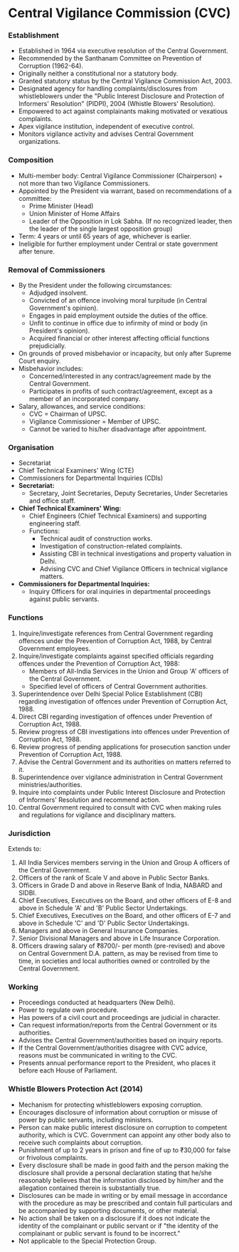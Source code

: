 # Central Vigilance Commission (CVC) 

### Establishment
*   Established in 1964 via executive resolution of the Central Government.
*   Recommended by the Santhanam Committee on Prevention of Corruption (1962-64).
*   Originally neither a constitutional nor a statutory body.
*   Granted statutory status by the Central Vigilance Commission Act, 2003.
*   Designated agency for handling complaints/disclosures from whistleblowers under the "Public Interest Disclosure and Protection of Informers' Resolution" (PIDPI), 2004 (Whistle Blowers' Resolution).
*   Empowered to act against complainants making motivated or vexatious complaints.
*   Apex vigilance institution, independent of executive control.
*   Monitors vigilance activity and advises Central Government organizations.

### Composition
*   Multi-member body: Central Vigilance Commissioner (Chairperson) + not more than two Vigilance Commissioners.
*   Appointed by the President via warrant, based on recommendations of a committee:
    *   Prime Minister (Head)
    *   Union Minister of Home Affairs
    *   Leader of the Opposition in Lok Sabha. (If no recognized leader, then the leader of the single largest opposition group)
*   Term: 4 years or until 65 years of age, whichever is earlier.
*   Ineligible for further employment under Central or state government after tenure.

### Removal of Commissioners
*   By the President under the following circumstances:
    *   Adjudged insolvent.
    *   Convicted of an offence involving moral turpitude (in Central Government's opinion).
    *   Engages in paid employment outside the duties of the office.
    *   Unfit to continue in office due to infirmity of mind or body (in President's opinion).
    *   Acquired financial or other interest affecting official functions prejudicially.
*   On grounds of proved misbehavior or incapacity, but only after Supreme Court enquiry.
*   Misbehavior includes:
    *   Concerned/interested in any contract/agreement made by the Central Government.
    *   Participates in profits of such contract/agreement, except as a member of an incorporated company.
*   Salary, allowances, and service conditions:
    *   CVC = Chairman of UPSC.
    *   Vigilance Commissioner = Member of UPSC.
    *   Cannot be varied to his/her disadvantage after appointment.

### Organisation
*   Secretariat
*   Chief Technical Examiners' Wing (CTE)
*   Commissioners for Departmental Inquiries (CDIs)
*   **Secretariat:**
    *   Secretary, Joint Secretaries, Deputy Secretaries, Under Secretaries and office staff.
*   **Chief Technical Examiners' Wing:**
    *   Chief Engineers (Chief Technical Examiners) and supporting engineering staff.
    *   Functions:
        *   Technical audit of construction works.
        *   Investigation of construction-related complaints.
        *   Assisting CBI in technical investigations and property valuation in Delhi.
        *   Advising CVC and Chief Vigilance Officers in technical vigilance matters.
*   **Commissioners for Departmental Inquiries:**
    *   Inquiry Officers for oral inquiries in departmental proceedings against public servants.

### Functions

1.  Inquire/investigate references from Central Government regarding offences under the Prevention of Corruption Act, 1988, by Central Government employees.
2.  Inquire/investigate complaints against specified officials regarding offences under the Prevention of Corruption Act, 1988:
    *   Members of All-India Services in the Union and Group 'A' officers of the Central Government.
    *   Specified level of officers of Central Government authorities.
3.  Superintendence over Delhi Special Police Establishment (CBI) regarding investigation of offences under Prevention of Corruption Act, 1988.
4.  Direct CBI regarding investigation of offences under Prevention of Corruption Act, 1988.
5.  Review progress of CBI investigations into offences under Prevention of Corruption Act, 1988.
6.  Review progress of pending applications for prosecution sanction under Prevention of Corruption Act, 1988.
7.  Advise the Central Government and its authorities on matters referred to it.
8.  Superintendence over vigilance administration in Central Government ministries/authorities.
9.  Inquire into complaints under Public Interest Disclosure and Protection of Informers' Resolution and recommend action.
10. Central Government required to consult with CVC when making rules and regulations for vigilance and disciplinary matters.

### Jurisdiction
Extends to:

1.  All India Services members serving in the Union and Group A officers of the Central Government.
2.  Officers of the rank of Scale V and above in Public Sector Banks.
3.  Officers in Grade D and above in Reserve Bank of India, NABARD and SIDBI.
4.  Chief Executives, Executives on the Board, and other officers of E-8 and above in Schedule 'A' and 'B' Public Sector Undertakings.
5.  Chief Executives, Executives on the Board, and other officers of E-7 and above in Schedule 'C' and 'D' Public Sector Undertakings.
6.  Managers and above in General Insurance Companies.
7.  Senior Divisional Managers and above in Life Insurance Corporation.
8.  Officers drawing salary of ₹8700/- per month (pre-revised) and above on Central Government D.A. pattern, as may be revised from time to time, in societies and local authorities owned or controlled by the Central Government.

### Working
*   Proceedings conducted at headquarters (New Delhi).
*   Power to regulate own procedure.
*   Has powers of a civil court and proceedings are judicial in character.
*   Can request information/reports from the Central Government or its authorities.
*   Advises the Central Government/authorities based on inquiry reports.
*   If the Central Government/authorities disagree with CVC advice, reasons must be communicated in writing to the CVC.
*   Presents annual performance report to the President, who places it before each House of Parliament.

### Whistle Blowers Protection Act (2014)
*   Mechanism for protecting whistleblowers exposing corruption.
*   Encourages disclosure of information about corruption or misuse of power by public servants, including ministers.
*   Person can make public interest disclosure on corruption to competent authority, which is CVC. Government can appoint any other body also to receive such complaints about corruption.
*   Punishment of up to 2 years in prison and fine of up to ₹30,000 for false or frivolous complaints.
*   Every disclosure shall be made in good faith and the person making the disclosure shall provide a personal declaration stating that he/she reasonably believes that the information disclosed by him/her and the allegation contained therein is substantially true.
*   Disclosures can be made in writing or by email message in accordance with the procedure as may be prescribed and contain full particulars and be accompanied by supporting documents, or other material.
*   No action shall be taken on a disclosure if it does not indicate the identity of the complainant or public servant or if "the identity of the complainant or public servant is found to be incorrect."
*   Not applicable to the Special Protection Group.
